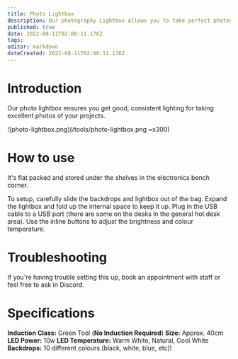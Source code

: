 ```yaml
---
title: Photo Lightbox
description: Our photography Lightbox allows you to take perfect photos of your projects (as long as they fit inside)!
published: true
date: 2022-08-11T02:00:11.176Z
tags: 
editor: markdown
dateCreated: 2022-08-11T02:00:11.176Z
---
```


# Introduction
Our photo lightbox ensures you get good, consistent lighting for taking excellent photos of your projects.

![photo-lightbox.png](/tools/photo-lightbox.png =x300)

# How to use
It's flat packed and stored under the shelves in the electronics bench corner.

To setup, carefully slide the backdrops and lightbox out of the bag. Expand the lightbox and fold up the internal space to keep it up. Plug in the USB cable to a USB port (there are some on the desks in the general hot desk area). Use the inline buttons to adjust the brightness and colour temperature.

# Troubleshooting
If you're having trouble setting this up, book an appointment with staff or feel free to ask in Discord.

# Specifications
**Induction Class:** Green Tool (**No Induction Required**)
**Size:** Approx. 40cm
**LED Power:** 10w
**LED Temperature:** Warm White, Natural, Cool White
**Backdrops:** 10 different colours (black, white, blue, etc)!
